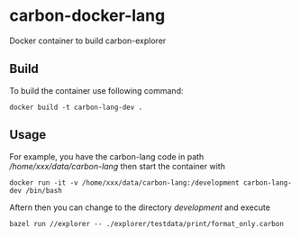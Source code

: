 # carbon-docker-lang
Docker container to build carbon-explorer

## Build
To build the container use following command:
```
docker build -t carbon-lang-dev .
```

## Usage
For example, you have the carbon-lang code in path */home/xxx/data/carbon-lang*
then start the container with
```
docker run -it -v /home/xxx/data/carbon-lang:/development carbon-lang-dev /bin/bash
```

Aftern then you can change to the directory *development* and execute

```
bazel run //explorer -- ./explorer/testdata/print/format_only.carbon
```
